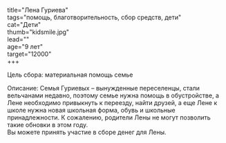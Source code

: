 title="Лена Гуриева"  
tags="помощь, благотворительность, сбор средств, дети"  
cat="Дети"  
thumb="kidsmile.jpg"  
lead=""  
age="9 лет"  
target="12000"  
+++
 
Цель сбора: материальная помощь семье  

Описание: Семья Гуриевых – вынужденные переселенцы, стали вельчанами недавно, поэтому семье нужна помощь в обустройстве, а Лене необходимо привыкнуть к переезду, найти друзей, а еще Лене к школе нужна новая школьная форма, обувь и школьные принадлежности. К сожалению, родители Лены не могут позволить такие обновки в этом году.  
Вы можете принять участие в сборе денег для Лены.  

